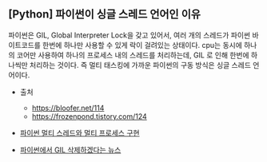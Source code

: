 ## [Python] 파이썬이 싱글 스레드 언어인 이유
파이썬은 GIL, Global Interpreter Lock을 갖고 있어서, 여러 개의 스레드가 파이썬 바이트코드를 한번에 하나만 사용할 수 있게 락이 걸려있는 상태이다.
cpu는 동시에 하나의 코어만 사용하여 하나의 프로세스 내의 스레드를 처리하는데, GIL 로 인해 한번에 하나씩만 처리하는 것이다.
즉 멀티 태스킹에 가까운 파이썬의 구동 방식은 싱글 스레드 언어이다.

- 출처
  - <https://bloofer.net/114>
  - <https://frozenpond.tistory.com/124>

- [파이썬 멀티 스레드와 멀티 프로세스 구현](https://monkey3199.github.io/develop/python/2018/12/04/python-pararrel.html)
- [파이썬에서 GIL 삭제하겠다는 뉴스](https://www.itworld.co.kr/news/302737)